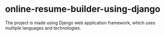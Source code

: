 # online-resume-builder-using-django
The project is made using Django web application framework, which uses multiple languages and technologies.
